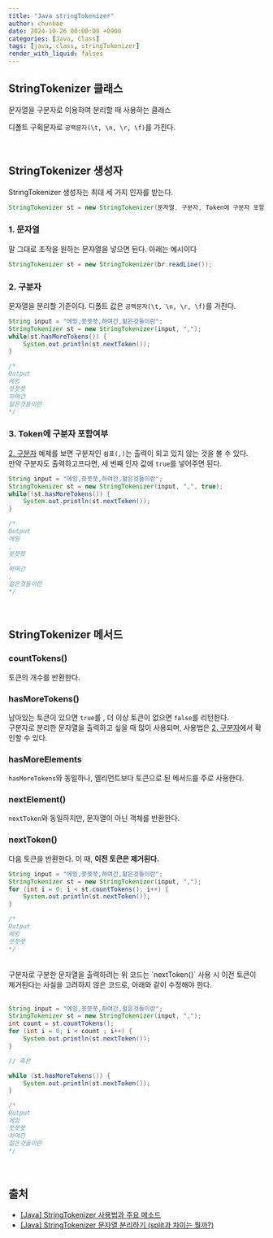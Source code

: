 ```yaml
---
title: "Java stringTokenizer"
author: chunbae
date: 2024-10-26 00:00:00 +0900
categories: [Java, Class]
tags: [java, class, stringTokenizer]
render_with_liquid: falses
---
```


## StringTokenizer 클래스

문자열을 구분자로 이용하여 분리할 때 사용하는 클래스

디폴트 구획문자로 `공백문자(\t, \n, \r, \f)`를 가진다.

<br>

## StringTokenizer 생성자

StringTokenizer 생성자는 최대 세 가지 인자를 받는다.

```java
StringTokenizer st = new StringTokenizer(문자열, 구분자, Token에 구분자 포함여부);
```


### 1. 문자열

말 그대로 조작을 원하는 문자열을 넣으면 된다. 아래는 예시이다

```java
StringTokenizer st = new StringTokenizer(br.readLine());
```


### 2. 구분자

문자열을 분리할 기준이다. 디폴트 값은 `공백문자(\t, \n, \r, \f)`를 가진다.

```java
String input = "에잉,쯧쯧쯧,하여간,젊은것들이란";
StringTokenizer st = new StringTokenizer(input, ",");
while(st.hasMoreTokens()) {
	System.out.println(st.nextToken());
}

/*
Output
에잉
쯧쯧쯧
하여간
젊은것들이란
*/
```


### 3. Token에 구분자 포함여부

[2. 구분자](https://chunbae74.github.io/posts/Java-stringTokenizer/#2-%EA%B5%AC%EB%B6%84%EC%9E%90) 예제를 보면 구분자인 `쉼표(,)`는 출력이 되고 있지 않는 것을 볼 수 있다.
<br>
만약 구분자도 출력하고프다면, 세 번째 인자 값에 `true`를 넣어주면 된다.

```java
String input = "에잉,쯧쯧쯧,하여간,젊은것들이란";
StringTokenizer st = new StringTokenizer(input, ",", true);
while(!st.hasMoreTokens()) {
	System.out.println(st.nextToken());
}

/*
Output
에잉
,
쯧쯧쯧
,
하여간
,
젊은것들이란
*/
```

<br>

## StringTokenizer 메서드

### countTokens()

토큰의 개수를 반환한다.

### hasMoreTokens()

남아있는 토큰이 있으면 `true`를 , 더 이상 토큰이 없으면 `false`를 리턴한다.
<br>
구분자로 분리한 문자열을 출력하고 싶을 때 많이 사용되며, 사용법은 [2. 구분자](https://chunbae74.github.io/posts/Java-stringTokenizer/#2-%EA%B5%AC%EB%B6%84%EC%9E%90)에서 확인할 수 있다.

### hasMoreElements

`hasMoreTokens`와 동일하나, 엘리먼트보다 토큰으로 된 메서드를 주로 사용한다.

### nextElement()

`nextToken`와 동일하지만, 문자열이 아닌 객체를 반환한다.

### nextToken()

다음 토큰을 반환한다. 이 때, **이전 토큰은 제거된다.**

```java
String input = "에잉,쯧쯧쯧,하여간,젊은것들이란";
StringTokenizer st = new StringTokenizer(input, ",");
for (int i = 0; i < st.countTokens(); i++) {
	System.out.println(st.nextToken());
}

/*
Output
에잉
쯧쯧쯧
*/
```

<br>
구분자로 구분한 문자열을 출력하려는 위 코드는 `nextToken()` 사용 시 이전 토큰이 제거된다는 사실을 고려하지 않은 코드로, 아래와 같이 수정해야 한다.
<br><br>

```java
String input = "에잉,쯧쯧쯧,하여간,젊은것들이란";
StringTokenizer st = new StringTokenizer(input, ",");
int count = st.countTokens();
for (int i = 0; i < count ; i++) {
	System.out.println(st.nextToken());
}

// 혹은

while (st.hasMoreTokens()) {
	System.out.println(st.nextToken());
}

/*
Output
에잉
쯧쯧쯧
하여간
젊은것들이란
*/
```

<br>

## 출처

- [[Java] StringTokenizer 사용법과 주요 메소드](https://da2uns2.tistory.com/entry/Java-StringTokenizer-%EC%82%AC%EC%9A%A9%EB%B2%95%EA%B3%BC-%EC%A3%BC%EC%9A%94-%EB%A9%94%EC%86%8C%EB%93%9C)	
- [[Java] StringTokenizer 문자열 분리하기 (split과 차이는 뭘까?)](https://dev-coco.tistory.com/94)